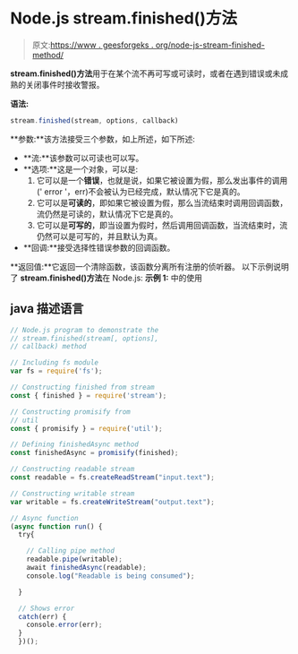 # Node.js stream.finished()方法

> 原文:[https://www . geesforgeks . org/node-js-stream-finished-method/](https://www.geeksforgeeks.org/node-js-stream-finished-method/)

**stream.finished()方法**用于在某个流不再可写或可读时，或者在遇到错误或未成熟的关闭事件时接收警报。

**语法:**

```js
stream.finished(stream, options, callback)
```

**参数:**该方法接受三个参数，如上所述，如下所述:

*   **流:**该参数可以可读也可以写。
*   **选项:**这是一个对象，可以是:
    1.  它可以是一个**错误**，也就是说，如果它被设置为假，那么发出事件的调用(' error '，err)不会被认为已经完成，默认情况下它是真的。
    2.  它可以是**可读的**，即如果它被设置为假，那么当流结束时调用回调函数，流仍然是可读的，默认情况下它是真的。
    3.  它可以是**可写的**，即当设置为假时，然后调用回调函数，当流结束时，流仍然可以是可写的，并且默认为真。
*   **回调:**接受选择性错误参数的回调函数。

**返回值:**它返回一个清除函数，该函数分离所有注册的侦听器。
以下示例说明了 **stream.finished()方法**在 Node.js:
**示例 1:** 中的使用

## java 描述语言

```js
// Node.js program to demonstrate the     
// stream.finished(stream[, options], 
// callback) method

// Including fs module
var fs = require('fs');

// Constructing finished from stream
const { finished } = require('stream');

// Constructing promisify from
// util
const { promisify } = require('util');

// Defining finishedAsync method
const finishedAsync = promisify(finished);

// Constructing readable stream
const readable = fs.createReadStream("input.text");

// Constructing writable stream
var writable = fs.createWriteStream("output.text");

// Async function
(async function run() {
  try{ 

    // Calling pipe method
    readable.pipe(writable);
    await finishedAsync(readable);
    console.log("Readable is being consumed");

  }

  // Shows error
  catch(err) {
    console.error(err);
  }
  })();
```